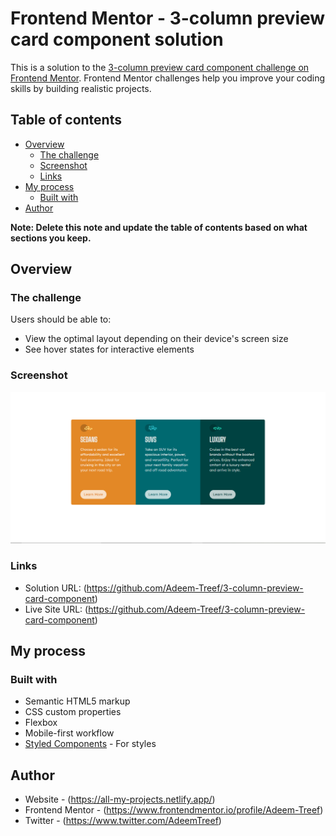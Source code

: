 # Frontend Mentor - 3-column preview card component solution

This is a solution to the [3-column preview card component challenge on Frontend Mentor](https://www.frontendmentor.io/challenges/3column-preview-card-component-pH92eAR2-). Frontend Mentor challenges help you improve your coding skills by building realistic projects. 

## Table of contents

- [Overview](#overview)
  - [The challenge](#the-challenge)
  - [Screenshot](#screenshot)
  - [Links](#links)
- [My process](#my-process)
  - [Built with](#built-with)
- [Author](#author)


**Note: Delete this note and update the table of contents based on what sections you keep.**

## Overview

### The challenge

Users should be able to:

- View the optimal layout depending on their device's screen size
- See hover states for interactive elements

### Screenshot

![](images/screenshot.png)





### Links

- Solution URL: (https://github.com/Adeem-Treef/3-column-preview-card-component)
- Live Site URL: (https://github.com/Adeem-Treef/3-column-preview-card-component)

## My process

### Built with

- Semantic HTML5 markup
- CSS custom properties
- Flexbox
- Mobile-first workflow
- [Styled Components](https://styled-components.com/) - For styles




## Author

- Website - (https://all-my-projects.netlify.app/)
- Frontend Mentor - (https://www.frontendmentor.io/profile/Adeem-Treef)
- Twitter - (https://www.twitter.com/AdeemTreef)



